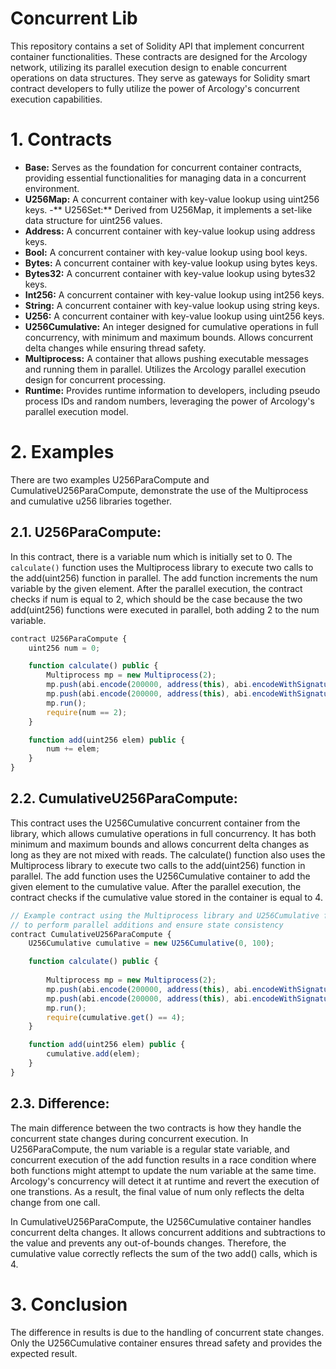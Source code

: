 # Concurrent Lib 
This repository contains a set of Solidity API that implement concurrent container functionalities. These contracts are designed for the Arcology network, utilizing its parallel execution design to enable concurrent operations on data structures. They serve as gateways for Solidity smart contract developers to fully utilize the power of Arcology's concurrent execution capabilities.

# 1. Contracts
- **Base:** Serves as the foundation for concurrent container contracts, providing essential functionalities for managing data in a concurrent environment.
- **U256Map:** A concurrent container with key-value lookup using uint256 keys.
-** U256Set:** Derived from U256Map, it implements a set-like data structure for uint256 values.
- **Address:** A concurrent container with key-value lookup using address keys.
- **Bool:** A concurrent container with key-value lookup using bool keys.
- **Bytes:** A concurrent container with key-value lookup using bytes keys.
- **Bytes32:** A concurrent container with key-value lookup using bytes32 keys.
- **Int256:** A concurrent container with key-value lookup using int256 keys.
- **String:** A concurrent container with key-value lookup using string keys.
- **U256:** A concurrent container with key-value lookup using uint256 keys.
- **U256Cumulative:** An integer designed for cumulative operations in full concurrency, with minimum and maximum bounds. Allows concurrent delta changes while ensuring thread safety. 
- **Multiprocess:** A container that allows pushing executable messages and running them in parallel. Utilizes the Arcology parallel execution design for concurrent processing.
- **Runtime:** Provides runtime information to developers, including pseudo process IDs and random numbers, leveraging the power of Arcology's parallel execution model.

# 2. Examples

There are two examples  U256ParaCompute and CumulativeU256ParaCompute, demonstrate the use of the Multiprocess and cumulative u256 libraries together.

## 2.1. U256ParaCompute:
In this contract, there is a variable num which is initially set to 0. The `calculate()` function uses the Multiprocess library to execute two calls to the add(uint256) function in parallel. The add function increments the num variable by the given element. After the parallel execution, the contract checks if num is equal to 2, which should be the case because the two add(uint256) functions were executed in parallel, both adding 2 to the num variable.

```js
contract U256ParaCompute {
    uint256 num = 0;

    function calculate() public {     
        Multiprocess mp = new Multiprocess(2);                                                  // Create Multiprocess instance with 2 threads         
        mp.push(abi.encode(200000, address(this), abi.encodeWithSignature("add(uint256)", 2))); // First function call    
        mp.push(abi.encode(200000, address(this), abi.encodeWithSignature("add(uint256)", 2))); // Second function call    
        mp.run(); 					                                                            // Call the function in parallel
        require(num == 2);                                                                      // Ensure that the 'num' variable is 2
    }

    function add(uint256 elem) public {                                                         // Perform addition to the 'num' variable
        num += elem;
    }  
}
```

##  2.2. CumulativeU256ParaCompute:
This contract uses the U256Cumulative concurrent container from the library, which allows cumulative operations in full concurrency. It has both minimum and maximum bounds and allows concurrent delta changes as long as they are not mixed with reads. The calculate() function also uses the Multiprocess library to execute two calls to the add(uint256) function in parallel. The add function uses the U256Cumulative container to add the given element to the cumulative value. After the parallel execution, the contract checks if the cumulative value stored in the container is equal to 4.

```js
// Example contract using the Multiprocess library and U256Cumulative for cumulative operations
// to perform parallel additions and ensure state consistency
contract CumulativeU256ParaCompute {
    U256Cumulative cumulative = new U256Cumulative(0, 100); 

    function calculate() public {
       
        Multiprocess mp = new Multiprocess(2);  												// Create Multiprocess instance with 2 threads
        mp.push(abi.encode(200000, address(this), abi.encodeWithSignature("add(uint256)", 2))); // Add the first function call         
        mp.push(abi.encode(200000, address(this), abi.encodeWithSignature("add(uint256)", 2))); // Add the second function call  
        mp.run();   																			// Call the functions in parallel
        require(cumulative.get() == 4);         											    // Ensure that the cumulative value is 4
    }

    function add(uint256 elem) public { 
        cumulative.add(elem);                                                                   // Perform addition to the variable
    }  
}
```

##  2.3. Difference:

The main difference between the two contracts is how they handle the concurrent state changes during concurrent execution. In U256ParaCompute, the num variable is a regular state variable, and concurrent execution of the add function results in a race condition where both functions might attempt to update the num variable at the same time. Arcology's concurrency will detect it at runtime and revert the execution of one transtions. As a result, the final value of num only reflects the delta change from one call.

In CumulativeU256ParaCompute, the U256Cumulative container handles concurrent delta changes. It allows concurrent additions and subtractions to the value and prevents any out-of-bounds changes. Therefore, the cumulative value correctly reflects the sum of the two add() calls, which is 4.


#  3. Conclusion
The difference in results is due to the handling of concurrent state changes. Only the U256Cumulative container ensures thread safety and provides the expected result.